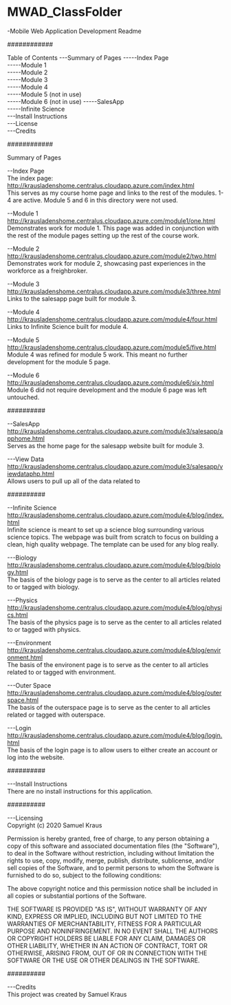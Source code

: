 # MWAD_ClassFolder
-Mobile Web Application Development Readme

############

Table of Contents
---Summary of Pages
-----Index Page  
-----Module 1  
-----Module 2  
-----Module 3  
-----Module 4  
-----Module 5 (not in use)  
-----Module 6 (not in use) 
-----SalesApp  
-----Infinite Science  
---Install Instructions  
---License  
---Credits  

############

Summary of Pages

--Index Page  
The index page: http://krausladenshome.centralus.cloudapp.azure.com/index.html  
This serves as my course home page and links to the rest of the modules. 1-4 are active.
Module 5 and 6 in this directory were not used.

--Module 1  
http://krausladenshome.centralus.cloudapp.azure.com/module1/one.html  
Demonstrates work for module 1.  This page was added in conjunction with the rest of the 
module pages setting up the rest of the course work.

--Module 2  
http://krausladenshome.centralus.cloudapp.azure.com/module2/two.html  
Demonstrates work for module 2, showcasing past experiences in the workforce as a freighbroker.

--Module 3  
http://krausladenshome.centralus.cloudapp.azure.com/module3/three.html  
Links to the salesapp page built for module 3.

--Module 4  
http://krausladenshome.centralus.cloudapp.azure.com/module4/four.html  
Links to Infinite Science built for module 4.

--Module 5  
http://krausladenshome.centralus.cloudapp.azure.com/module5/five.html  
Module 4 was refined for module 5 work.  This meant no further development for the module 5 page.

--Module 6  
http://krausladenshome.centralus.cloudapp.azure.com/module6/six.html  
Module 6 did not require development and the module 6 page was left untouched.

##########

--SalesApp  
http://krausladenshome.centralus.cloudapp.azure.com/module3/salesapp/apphome.html  
Serves as the home page for the salesapp website built for module 3.

---View Data  
http://krausladenshome.centralus.cloudapp.azure.com/module3/salesapp/viewdataphp.html  
Allows users to pull up all of the data related to 

##########

--Infinite Science  
http://krausladenshome.centralus.cloudapp.azure.com/module4/blog/index.html  
Infinite science is meant to set up a science blog surrounding various science topics.  The webpage was built from scratch to 
focus on building a clean, high quality webpage.  The template can be used for any blog really.

---Biology  
http://krausladenshome.centralus.cloudapp.azure.com/module4/blog/biology.html  
The basis of the biology page is to serve as the center to all articles related to or tagged with biology.

---Physics  
http://krausladenshome.centralus.cloudapp.azure.com/module4/blog/physics.html  
The basis of the physics page is to serve as the center to all articles related to or tagged with physics.

---Environment  
http://krausladenshome.centralus.cloudapp.azure.com/module4/blog/environment.html  
The basis of the environent page is to serve as the center to all articles related to or tagged with environment.

---Outer Space  
http://krausladenshome.centralus.cloudapp.azure.com/module4/blog/outerspace.html  
The basis of the outerspace page is to serve as the center to all articles related or tagged with outerspace.

---Login  
http://krausladenshome.centralus.cloudapp.azure.com/module4/blog/login.html  
The basis of the login page is to allow users to either create an account or log into the website.

##########

---Install Instructions  
There are no install instructions for this application.

##########

---Licensing  
Copyright (c) 2020 Samuel Kraus

Permission is hereby granted, free of charge, to any person obtaining a copy
of this software and associated documentation files (the "Software"), to deal
in the Software without restriction, including without limitation the rights
to use, copy, modify, merge, publish, distribute, sublicense, and/or sell
copies of the Software, and to permit persons to whom the Software is
furnished to do so, subject to the following conditions:

The above copyright notice and this permission notice shall be included in all
copies or substantial portions of the Software.

THE SOFTWARE IS PROVIDED "AS IS", WITHOUT WARRANTY OF ANY KIND, EXPRESS OR
IMPLIED, INCLUDING BUT NOT LIMITED TO THE WARRANTIES OF MERCHANTABILITY,
FITNESS FOR A PARTICULAR PURPOSE AND NONINFRINGEMENT. IN NO EVENT SHALL THE
AUTHORS OR COPYRIGHT HOLDERS BE LIABLE FOR ANY CLAIM, DAMAGES OR OTHER
LIABILITY, WHETHER IN AN ACTION OF CONTRACT, TORT OR OTHERWISE, ARISING FROM,
OUT OF OR IN CONNECTION WITH THE SOFTWARE OR THE USE OR OTHER DEALINGS IN THE
SOFTWARE.

##########

---Credits  
This project was created by Samuel Kraus



